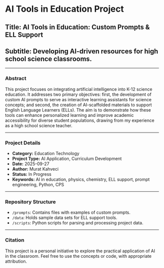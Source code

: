 # AI Tools in Education Project

## Title: AI Tools in Education: Custom Prompts & ELL Support

## Subtitle: Developing AI-driven resources for high school science classrooms.

---

### Abstract

This project focuses on integrating artificial intelligence into K-12 science education. It addresses two primary objectives: first, the development of custom AI prompts to serve as interactive learning assistants for science concepts; and second, the creation of AI-scaffolded materials to support English Language Learners (ELLs). The aim is to demonstrate how these tools can enhance personalized learning and improve academic accessibility for diverse student populations, drawing from my experience as a high school science teacher.

---

### Project Details

* **Category:** Education Technology
* **Project Type:** AI Application, Curriculum Development
* **Date:** 2025-09-27
* **Author:** Murat Kahveci
* **Status:** In Progress
* **Keywords:** AI in education, physics, chemistry, ELL support, prompt engineering, Python, CPS

---

### Repository Structure

- `/prompts`: Contains files with examples of custom prompts.
- `/data`: Holds sample data sets for ELL support tools.
- `/scripts`: Python scripts for parsing and processing project data.

---

### Citation

This project is a personal initiative to explore the practical application of AI in the classroom. Feel free to use the concepts or code, with appropriate attribution.
